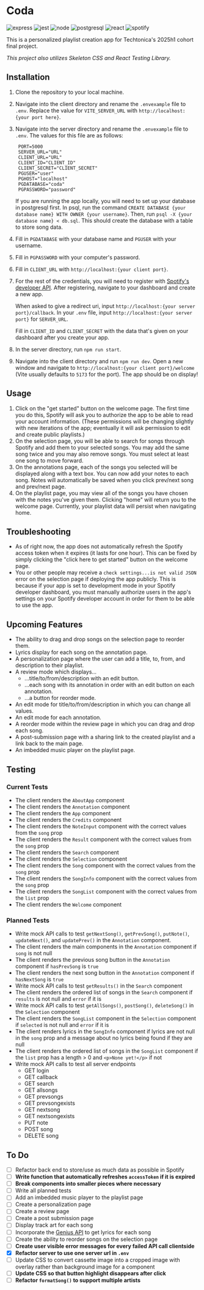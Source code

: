 # Coda

![express](https://img.shields.io/badge/Express%20js-000000?style=for-the-badge&logo=express&logoColor=white) ![jest](https://img.shields.io/badge/Jest-C21325?style=for-the-badge&logo=jest&logoColor=white) ![node](https://img.shields.io/badge/Node%20js-339933?style=for-the-badge&logo=nodedotjs&logoColor=white) ![postgresql](https://img.shields.io/badge/PostgreSQL-green?style=for-the-badge) ![react](https://img.shields.io/badge/React-20232A?style=for-the-badge&logo=react&logoColor=61DAFB) ![spotify](https://img.shields.io/badge/Spotify-1ED760?&style=for-the-badge&logo=spotify&logoColor=white)

This is a personalized playlist creation app for Techtonica's 2025h1 cohort final project.

_This project also utilizes Skeleton CSS and React Testing Library._

## Installation

1. Clone the repository to your local machine.
2. Navigate into the client directory and rename the `.envexample` file to `.env`. Replace the value for `VITE_SERVER_URL` with `http://localhost:{your port here}`.
3. Navigate into the server directory and rename the `.envexample` file to `.env`. The values for this file are as follows:

   ```
    PORT=5000
    SERVER_URL="URL"
    CLIENT_URL="URL"
    CLIENT_ID="CLIENT_ID"
    CLIENT_SECRET="CLIENT_SECRET"
    PGUSER="user"
    PGHOST="localhost"
    PGDATABASE="coda"
    PGPASSWORD="password"
   ```

   If you are running the app locally, you will need to set up your database in postgresql first. In psql, run the command `CREATE DATABASE {your database name} WITH OWNER {your username}`. Then, run `psql -X {your database name} < db.sql`. This should create the database with a table to store song data.

4. Fill in `PGDATABASE` with your database name and `PGUSER` with your username.
5. Fill in `PGPASSWORD` with your computer's password.
6. Fill in `CLIENT_URL` with `http://localhost:{your client port}`.
7. For the rest of the credentials, you will need to register with [Spotify's developer API](https://developer.spotify.com). After registering, navigate to your dashboard and create a new app.

   When asked to give a redirect uri, input `http://localhost:{your server port}/callback`. In your `.env` file, input `http://localhost:{your server port}` for `SERVER_URL`.

   Fill in `CLIENT_ID` and `CLIENT_SECRET` with the data that's given on your dashboard after you create your app.
8. In the server directory, run `npm run start`.
9. Navigate into the client directory and run `npm run dev`. Open a new window and navigate to `http://localhost:{your client port}/welcome` (Vite usually defaults to `5173` for the port). The app should be on display!

## Usage

1. Click on the "get started" button on the welcome page. The first time you do this, Spotify will ask you to authorize the app to be able to read your account information. (These permissions will be changing slightly with new iterations of the app; eventually it will ask permission to edit and create public playlists.)
2. On the selection page, you will be able to search for songs through Spotify and add them to your selected songs. You may add the same song twice and you may also remove songs. You must select at least one song to move forward.
3. On the annotations page, each of the songs you selected will be displayed along with a text box. You can now add your notes to each song. Notes will automatically be saved when you click prev/next song and prev/next page.
4. On the playlist page, you may view all of the songs you have chosen with the notes you've given them. Clicking "home" will return you to the welcome page. Currently, your playlist data will persist when navigating home.

## Troubleshooting

- As of right now, the app does not automatically refresh the Spotify access token when it expires (it lasts for one hour). This can be fixed by simply clicking the "click here to get started" button on the welcome page.
- You or other people may receive a `check settings...is not valid JSON` error on the selection page if deploying the app publicly. This is because if your app is set to development mode in your Spotify developer dashboard, you must manually authorize users in the app's settings on your Spotify developer account in order for them to be able to use the app.

## Upcoming Features

- The ability to drag and drop songs on the selection page to reorder them.
- Lyrics display for each song on the annotation page.
- A personalization page where the user can add a title, to, from, and description to their playlist.
- A review mode which displays...
  - ...title/to/from/description with an edit button.
  - ...each song with its annotation in order with an edit button on each annotation.
  - ...a button for reorder mode.
- An edit mode for title/to/from/description in which you can change all values.
- An edit mode for each annotation.
- A reorder mode within the review page in which you can drag and drop each song.
- A post-submission page with a sharing link to the created playlist and a link back to the main page.
- An imbedded music player on the playlist page.

## Testing

### Current Tests

- The client renders the `AboutApp` component
- The client renders the `Annotation` component
- The client renders the `App` component
- The client renders the `Credits` component
- The client renders the `NoteInput` component with the correct values from the `song` prop
- The client renders the `Result` component with the correct values from the `song` prop
- The client renders the `Search` component
- The client renders the `Selection` component
- The client renders the `Song` component with the correct values from the `song` prop
- The client renders the `SongInfo` component with the correct values from the `song` prop
- The client renders the `SongList` component with the correct values from the `list` prop
- The client renders the `Welcome` component

### Planned Tests

- Write mock API calls to test `getNextSong()`, `getPrevSong()`, `putNote()`, `updateNext()`, and `updatePrev()` in the `Annotation` component.
- The client renders the main components in the `Annotation` component if `song` is not null
- The client renders the previous song button in the `Annotation` component if `hasPrevSong` is `true`
- The client renders the next song button in the `Annotation` component if `hasNextSong` is `true`
- Write mock API calls to test `getResults()` in the `Search` component
- The client renders the ordered list of songs in the `Search` component if `results` is not null and `error` if it is
- Write mock API calls to test `getAllSongs()`, `postSong()`, `deleteSong()` in the `Selection` component
- The client renders the `SongList` component in the `Selection` component if `selected` is not null and `error` if it is
- The client renders lyrics in the `SongInfo` component if lyrics are not null in the `song` prop and a message about no lyrics being found if they are null
- The client renders the ordered list of songs in the `SongList` component if the `list` prop has a length > 0 and `<p>None yet!</p>` if not
- Write mock API calls to test all server endpoints
  - GET login
  - GET callback
  - GET search
  - GET allsongs
  - GET prevsongs
  - GET prevsongexists
  - GET nextsong
  - GET nextsongexists
  - PUT note
  - POST song
  - DELETE song

## To Do

- [ ] Refactor back end to store/use as much data as possible in Spotify
- [ ] **Write function that automatically refreshes `accessToken` if it is expired**
- [ ] **Break components into smaller pieces where necessary**
- [ ] Write all planned tests
- [ ] Add an imbedded music player to the playlist page
- [ ] Create a personalization page
- [ ] Create a review page
- [ ] Create a post submission page
- [ ] Display track art for each song
- [ ] Incorporate the [Genius API](https://docs.genius.com) to get lyrics for each song
- [ ] Create the ability to reorder songs on the selection page
- [ ] **Create user visible error messages for every failed API call clientside**
- [x] **Refactor server to use one server url in `.env`**
- [ ] Update CSS to convert cassette image into a cropped image with overlay rather than background image for a component
- [ ] **Update CSS so that button highlight disappears after click**
- [ ] **Refactor `formatSong()` to support multiple artists**
